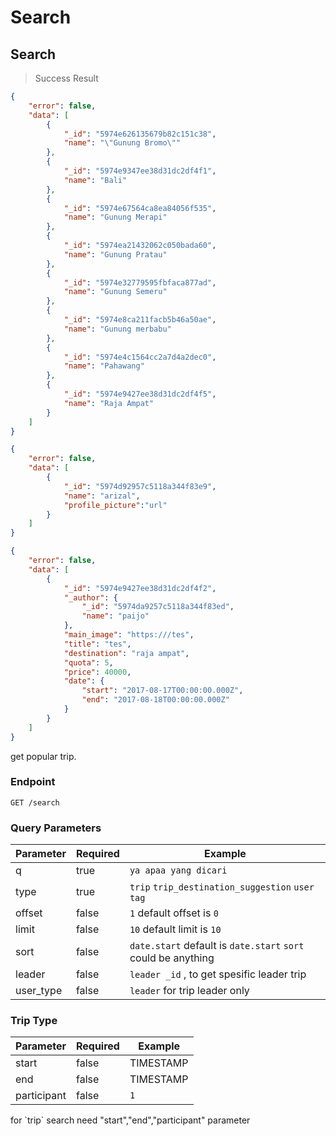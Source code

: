 # Search

## Search
> Success Result

```json
{
    "error": false,
    "data": [
        {
            "_id": "5974e626135679b82c151c38",
            "name": "\"Gunung Bromo\""
        },
        {
            "_id": "5974e9347ee38d31dc2df4f1",
            "name": "Bali"
        },
        {
            "_id": "5974e67564ca8ea84056f535",
            "name": "Gunung Merapi"
        },
        {
            "_id": "5974ea21432062c050bada60",
            "name": "Gunung Pratau"
        },
        {
            "_id": "5974e32779595fbfaca877ad",
            "name": "Gunung Semeru"
        },
        {
            "_id": "5974e8ca211facb5b46a50ae",
            "name": "Gunung merbabu"
        },
        {
            "_id": "5974e4c1564cc2a7d4a2dec0",
            "name": "Pahawang"
        },
        {
            "_id": "5974e9427ee38d31dc2df4f5",
            "name": "Raja Ampat"
        }
    ]
}

{
    "error": false,
    "data": [
        {
            "_id": "5974d92957c5118a344f83e9",
            "name": "arizal",
            "profile_picture":"url"
        }
    ]
}

{
    "error": false,
    "data": [
        {
            "_id": "5974e9427ee38d31dc2df4f2",
            "_author": {
                "_id": "5974da9257c5118a344f83ed",
                "name": "paijo"
            },
            "main_image": "https:///tes",
            "title": "tes",
            "destination": "raja ampat",
            "quota": 5,
            "price": 40000,
            "date": {
                "start": "2017-08-17T00:00:00.000Z",
                "end": "2017-08-18T00:00:00.000Z"
            }
        }
    ]
}
```





get popular trip.

### Endpoint

`GET /search`

### Query Parameters
Parameter | Required | Example
--------- | ------- | -----------
q         | true    | `ya apaa yang dicari`
type      | true    | `trip` `trip_destination_suggestion` `user` `tag`
offset    | false   | `1` default offset is `0`
limit     | false   | `10` default limit is `10`
sort      | false   | `date.start` default is `date.start` `sort` could be anything
leader    |false | `leader _id` , to get spesific leader trip
user_type | false | `leader` for trip leader only

### Trip Type
Parameter | Required | Example
--------- | ------- | -----------
start         | false    | TIMESTAMP
end      | false    | TIMESTAMP
participant    | false   | `1`

<aside class="notice">
for `trip` search need "start","end","participant" parameter
</aside>
